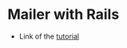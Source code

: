 # Mailer with Rails

* Link of the [tutorial](https://launchschool.com/blog/handling-emails-in-rails)